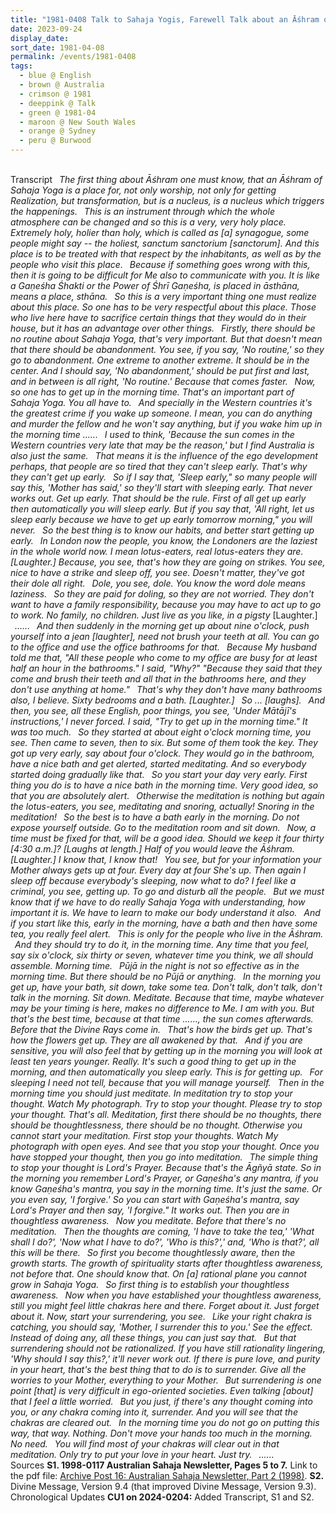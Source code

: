 ```yaml
---
title: "1981-0408 Talk to Sahaja Yogis, Farewell Talk about an Āśhram of Sahaja Yoga, Āśhram, 10 Clarence Street, Burwood, Sydney, New South Wales, Australia"
date: 2023-09-24
display_date: 
sort_date: 1981-04-08
permalink: /events/1981-0408
tags:
  - blue @ English
  - brown @ Australia
  - crimson @ 1981
  - deeppink @ Talk
  - green @ 1981-04
  - maroon @ New South Wales
  - orange @ Sydney
  - peru @ Burwood
---
```


<br>

<wave-list>
  <list-title color="DarkSeaGreen" width="50">Transcript</list-title>
  <list-item color="BlanchedAlmond"  width="280">&ensp;<i>The first thing about Āśhram one must know, that an Āśhram of Sahaja Yoga is a place for, not only worship, not only for getting Realization, but transformation, but is a nucleus, is a nucleus which triggers the happenings.</i></list-item>
  <list-item color="Lavender"  width="280">&ensp;<i>This is an instrument through which the whole atmosphere can be changed and so this is a very, very holy place. Extremely holy, holier than holy, which is called as [a] synagogue, some people might say -- the holiest, sanctum sanctorium [sanctorum]. And this place is to be treated with that respect by the inhabitants, as well as by the people who visit this place.</i></list-item>
  <list-item color="BlanchedAlmond"  width="280">&ensp;<i>Because if something goes wrong with this, then it is going to be difficult for Me also to communicate with you. It is like a Gaṇeśha Śhakti or the Power of Śhrī Gaṇeśha, is placed in āsthāna, means a place, sthāna.</i></list-item>
  <list-item color="Lavender"  width="280">&ensp;<i>So this is a very important thing one must realize about this place. So one has to be very respectful about this place. Those who live here have to sacrifice certain things that they would do in their house, but it has an advantage over other things.</i></list-item>
  <list-item color="BlanchedAlmond"  width="280">&ensp;<i>Firstly, there should be no routine about Sahaja Yoga, that's very important. But that doesn't mean that there should be abandonment. You see, if you say, 'No routine,' so they go to abandonment. One extreme to another extreme. It should be in the center. And I should say, 'No abandonment,' should be put first and last, and in between is all right, 'No routine.' Because that comes faster.</i></list-item>
  <list-item color="Lavender"  width="280">&ensp;<i>Now, so one has to get up in the morning time. That's an important part of Sahaja Yoga. You all have to.</i></list-item>
  <list-item color="BlanchedAlmond"  width="280">&ensp;<i>And specially in the Western countries it's the greatest crime if you wake up someone. I mean, you can do anything and murder the fellow and he won't say anything, but if you wake him up in the morning time ......</i></list-item>
  <list-item color="Lavender"  width="280">&ensp;<i>I used to think, 'Because the sun comes in the Western countries very late that may be the reason,' but I find Australia is also just the same.</i></list-item>
  <list-item color="BlanchedAlmond"  width="280">&ensp;<i>That means it is the influence of the ego development perhaps, that people are so tired that they can't sleep early. That's why they can't get up early.</i></list-item>
  <list-item color="Lavender"  width="280">&ensp;<i>So if I say that, 'Sleep early," so many people will say this, 'Mother has said,' so they'll start with sleeping early. That never works out. Get up early. That should be the rule. First of all get up early then automatically you will sleep early. But if you say that, 'All right, let us sleep early because we have to get up early tomorrow morning," you will never.</i></list-item>
  <list-item color="BlanchedAlmond"  width="280">&ensp;<i>So the best thing is to know our habits, and better start getting up early.</i></list-item>
  <list-item color="Lavender"  width="280">&ensp;<i>In London now the people, you know, the Londoners are the laziest in the whole world now. I mean lotus-eaters, real lotus-eaters they are. [Laughter.] Because, you see, that's how they are going on strikes. You see, nice to have a strike and sleep off, you see. Doesn't matter, they've got their dole all right.</i></list-item>
  <list-item color="BlanchedAlmond"  width="280">&ensp;<i>Dole, you see, dole. You know the word dole means laziness.</i></list-item>
  <list-item color="Lavender"  width="280">&ensp;<i>So they are paid for doling, so they are not worried. They don't want to have a family responsibility, because you may have to act up to go to work. No family, no children. Just live as you like, in a pigsty</i> [Laughter.]</list-item>
  <list-item color="BlanchedAlmond"  width="280">&ensp;<i>......</i></list-item>
  <list-item color="Lavender"  width="280">&ensp;<i>And then suddenly in the morning get up about nine o'clock, push yourself into a jean [laughter], need not brush your teeth at all. You can go to the office and use the office bathrooms for that.</i></list-item>
  <list-item color="BlanchedAlmond"  width="280">&ensp;<i>Because My husband told me that, "All these people who come to my office are busy for at least half an hour in the bathrooms." I said, "Why?" "Because they said that they come and brush their teeth and all that in the bathrooms here, and they don't use anything at home."</i></list-item>
  <list-item color="Lavender"  width="280">&ensp;<i>That's why they don't have many bathrooms also, I believe. Sixty bedrooms and a bath. [Laughter.]</i></list-item>
  <list-item color="BlanchedAlmond"  width="280">&ensp;<i>So ... [laughs].</i></list-item>
  <list-item color="Lavender"  width="280">&ensp;<i>And then, you see, all these English, poor things, you see, 'Under Mātājī's instructions,' I never forced. I said, "Try to get up in the morning time." It was too much.</i></list-item>
  <list-item color="BlanchedAlmond"  width="280">&ensp;<i>So they started at about eight o'clock morning time, you see. Then came to seven, then to six. But some of them took the key. They got up very early, say about four o'clock. They would go in the bathroom, have a nice bath and get alerted, started meditating. And so everybody started doing gradually like that.</i></list-item>
  <list-item color="Lavender"  width="280">&ensp;<i>So you start your day very early. First thing you do is to have a nice bath in the morning time. Very good idea, so that you are absolutely alert.</i></list-item>
  <list-item color="BlanchedAlmond"  width="280">&ensp;<i>Otherwise the meditation is nothing but again the lotus-eaters, you see, meditating and snoring, actually! Snoring in the meditation!</i></list-item>
  <list-item color="Lavender"  width="280">&ensp;<i>So the best is to have a bath early in the morning. Do not expose yourself outside. Go to the meditation room and sit down.</i></list-item>
  <list-item color="BlanchedAlmond"  width="280">&ensp;<i>Now, a time must be fixed for that, will be a good idea. Should we keep it four thirty [4:30 a.m.]? [Laughs at length.] Half of you would leave the Āśhram. [Laughter.] I know that, I know that!</i></list-item>
  <list-item color="Lavender"  width="280">&ensp;<i>You see, but for your information your Mother always gets up at four. Every day at four She's up. Then again I sleep off because everybody's sleeping, now what to do? I feel like a criminal, you see, getting up. To go and disturb all the people.</i></list-item>
  <list-item color="BlanchedAlmond"  width="280">&ensp;<i>But we must know that if we have to do really Sahaja Yoga with understanding, how important it is. We have to learn to make our body understand it also.</i></list-item>
  <list-item color="Lavender"  width="280">&ensp;<i>And if you start like this, early in the morning, have a bath and then have some tea, you really feel alert.</i></list-item>
  <list-item color="BlanchedAlmond"  width="280">&ensp;<i>This is only for the people who live in the Āśhram.</i></list-item>
  <list-item color="Lavender"  width="280">&ensp;<i>And they should try to do it, in the morning time. Any time that you feel, say six o'clock, six thirty or seven, whatever time you think, we all should assemble. Morning time.</i></list-item>
  <list-item color="BlanchedAlmond"  width="280">&ensp;<i>Pūjā in the night is not so effective as in the morning time. But there should be no Pūjā or anything.</i></list-item>
  <list-item color="Lavender"  width="280">&ensp;<i>In the morning you get up, have your bath, sit down, take some tea. Don't talk, don't talk, don't talk in the morning. Sit down. Meditate. Because that time, maybe whatever may be your timing is here, makes no difference to Me. I am with you. But that's the best time, because at that time ......, the sun comes afterwards. Before that the Divine Rays come in.</i></list-item>
  <list-item color="BlanchedAlmond"  width="280">&ensp;<i>That's how the birds get up. That's how the flowers get up. They are all awakened by that.</i></list-item>
  <list-item color="Lavender"  width="280">&ensp;<i>And if you are sensitive, you will also feel that by getting up in the morning you will look at least ten years younger. Really. It's such a good thing to get up in the morning, and then automatically you sleep early. This is for getting up.</i></list-item>
  <list-item color="BlanchedAlmond"  width="280">&ensp;<i>For sleeping I need not tell, because that you will manage yourself.</i></list-item>
  <list-item color="Lavender"  width="280">&ensp;<i>Then in the morning time you should just meditate. In meditation try to stop your thought. Watch My photograph. Try to stop your thought. Please try to stop your thought. That's all. Meditation, first there should be no thoughts, there should be thoughtlessness, there should be no thought. Otherwise you cannot start your meditation. First stop your thoughts. Watch My photograph with open eyes. And see that you stop your thought. Once you have stopped your thought, then you go into meditation.</i></list-item>
  <list-item color="BlanchedAlmond"  width="280">&ensp;<i>The simple thing to stop your thought is Lord's Prayer. Because that's the Āgñyā state. So in the morning you remember Lord's Prayer, or Gaṇeśha's any mantra, if you know Gaṇeśha's mantra, you say in the morning time. It's just the same. Or you even say, 'I forgive.' So you can start with Gaṇeśha's mantra, say Lord's Prayer and then say, 'I forgive." It works out. Then you are in thoughtless awareness.</i></list-item>
  <list-item color="Lavender"  width="280">&ensp;<i>Now you meditate. Before that there's no meditation.</i></list-item>
  <list-item color="BlanchedAlmond"  width="280">&ensp;<i>Then the thoughts are coming, 'I have to take the tea,' 'What shall I do?', 'Now what I have to do?', 'Who is this?',' and, 'Who is that?', all this will be there.</i></list-item>
  <list-item color="Lavender"  width="280">&ensp;<i>So first you become thoughtlessly aware, then the growth starts. The growth of spirituality starts after thoughtless awareness, not before that. One should know that. On [a] rational plane you cannot grow in Sahaja Yoga.</i></list-item>
  <list-item color="BlanchedAlmond"  width="280">&ensp;<i>So first thing is to establish your thoughtless awareness.</i></list-item>
  <list-item color="Lavender"  width="280">&ensp;<i>Now when you have established your thoughtless awareness, still you might feel little chakras here and there. Forget about it. Just forget about it. Now, start your surrendering, you see.</i></list-item>
  <list-item color="BlanchedAlmond"  width="280">&ensp;<i>Like your right chakra is catching, you should say, 'Mother, I surrender this to you.' See the effect. Instead of doing any, all these things, you can just say that.</i></list-item>
  <list-item color="Lavender"  width="280">&ensp;<i>But that surrendering should not be rationalized. If you have still rationality lingering, 'Why should I say this?,' it'll never work out. If there is pure love, and purity in your heart, that's the best thing that to do is to surrender. Give all the worries to your Mother, everything to your Mother.</i></list-item>
  <list-item color="BlanchedAlmond"  width="280">&ensp;<i>But surrendering is one point [that] is very difficult in ego-oriented societies. Even talking [about] that I feel a little worried.</i></list-item>
  <list-item color="Lavender"  width="280">&ensp;<i>But you just, if there's any thought coming into you, or any chakra coming into it, surrender. And you will see that the chakras are cleared out.</i></list-item>
  <list-item color="BlanchedAlmond"  width="280">&ensp;<i>In the morning time you do not go on putting this way, that way. Nothing. Don't move your hands too much in the morning. No need.</i></list-item>
  <list-item color="Lavender"  width="280">&ensp;<i>You will find most of your chakras will clear out in that meditation. Only try to put your love in your heart. Just try. </i></list-item>
  <list-item color="BlanchedAlmond"  width="280">&ensp;<i>......</i></list-item>  
</wave-list>

<br>

<wave-list>
  <list-title color="DarkSeaGreen" width="40">Sources</list-title>
  <list-item color="BlanchedAlmond"  width="280"><b>S1. 1998-0117 Australian Sahaja Newsletter, Pages 5 to 7.</b> Link to the pdf file: <a href="https://seven-teams.github.io/archives/2023/1215">Archive Post 16: Australian Sahaja Newsletter, Part 2 (1998)</a>.</list-item> 
  <list-item color="Lavender"  width="280"><b>S2.</b> Divine Message, Version 9.4 (that improved Divine Message, Version 9.3).</a></list-item>
</wave-list>

<br>

<wave-list>
  <list-title color="DarkSeaGreen" width="110">Chronological Updates</list-title>
  <list-item color="BlanchedAlmond"  width="280"><b>CU1 on 2024-0204:</b> Added Transcript, S1 and S2.</list-item> 
</wave-list>